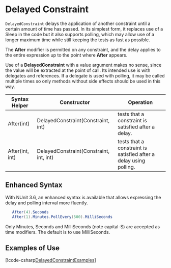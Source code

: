 # Delayed Constraint

`DelayedConstraint` delays the application of another constraint until a certain
amount of time has passed. In its simplest form, it replaces use of a Sleep
in the code but it also supports polling, which may allow use of a longer
maximum time while still keeping the tests as fast as possible.

The **After** modifier is permitted on any constraint, and the delay applies to
the entire expression up to the point where **After** appears.

Use of a **DelayedConstraint** with a value argument makes no sense, since
the value will be extracted at the point of call. Its intended use is with
delegates and references. If a delegate is used with polling, it may be called
multiple times so only methods without side effects should be used in this way.

| Syntax Helper | Constructor | Operation |
| ------------- | ------------| --------- |
| After(int) | DelayedConstraint(Constraint, int) | tests that a constraint is satisfied after a delay. |
| After(int, int) | DelayedConstraint(Constraint, int, int) | tests that a constraint is satisfied after a delay using polling. |

## Enhanced Syntax

With NUnit 3.6, an enhanced syntax is available that allows expressing the delay and polling interval more fluently.

```csharp
   After(4).Seconds
   After(1).Minutes.PollEvery(500).MilliSeconds
```

Only Minutes, Seconds and MilliSeconds (note capital-S) are accepted as time modifiers. The default is to use MilliSeconds.

## Examples of Use

[!code-csharp[DelayedConstraintExamples](~/snippets/Snippets.NUnit/ConstraintExamples.cs#DelayedConstraintExamples)]
